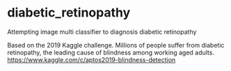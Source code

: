 # diabetic_retinopathy
Attempting image multi classifier to diagnosis diabetic retinopathy 

Based on the 2019 Kaggle challenge. 
Millions of people suffer from diabetic retinopathy, the leading cause of blindness among working aged adults.
https://www.kaggle.com/c/aptos2019-blindness-detection
